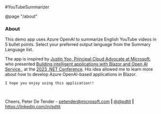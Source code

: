 #YouTubeSummarizer

@page "/about"

<h3>About</h3>

<p>This demo app uses Azure OpenAI to summarize English YouTube videos in 5 bullet points. Select your preferred output language from the Summary Language list.</p>

<p>The app is inspired by <a href="https://twitter.com/justinchronicle">Justin Yoo, Principal Cloud Advocate at Microsoft</a>, who presented <a href="https://learn.microsoft.com/en-us/shows/dotnetconf-2023/building-intelligent-applications-with-blazor-and-open-ai-service" target="_blank">Building intelligent applications with Blazor and Open AI Service </a>, at the <a href="https://learn.microsoft.com/en-us/shows/dotnetconf-2023/">2023 .NET Conference</a>. His idea allowed me to learn more about how to develop Azure OpenAI-based applications in Blazor.

    I hope you enjoy using this application!!
</p>
<br />
<p>Cheers, Peter De Tender - <a href="mailto:petender@microsoft.com?subject=I wanted to share my feedback on your YouTube Summarizer app..."> petender@microsoft.com</a> <b>|</b> <a href="https://twitter.com/pdtit">@@pdtit</a> <b>|</b> <a href="https://linkedin.com/in/pdtit">https://linkedin.com/in/pdtit</a></p>
